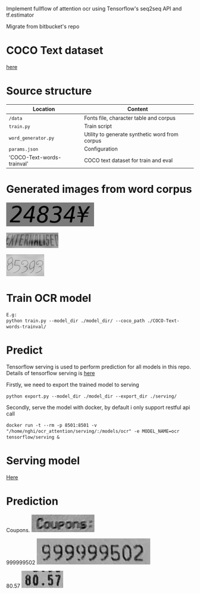 Implement fullflow of attention ocr using Tensorflow's seq2seq API and tf.estimator

Migrate from bitbucket's repo

# COCO Text dataset
[here](https://vision.cornell.edu/se3/coco-text-2/)


# Source structure

| Location             |  Content                                   |
|----------------------|--------------------------------------------|
| `/data`              | Fonts file, character table and corpus     |
| `train.py        `   | Train script                               |
| `word_generator.py ` | Utility to generate synthetic word from corpus |
| `params.json ` | Configuration |
|'COCO-Text-words-trainval'| COCO text dataset for train and eval|

# Generated images from word corpus

![example image 0](./sample_img/gen1.jpg)

![example image 1](./sample_img/gen2.jpg)

![example image 2](./sample_img/gen3.jpg)


# Train OCR model
```
E.g:
python train.py --model_dir ./model_dir/ --coco_path ./COCO-Text-words-trainval/
```

# Predict
Tensorflow serving is used to perform prediction for all models in this repo. Details of tensorflow serving is [here](https://www.tensorflow.org/tfx/guide/serving)

Firstly, we need to export the trained model to serving

```
python export.py --model_dir ./model_dir --export_dir ./serving/

```

Secondly, serve the model with docker, by default i only support restful api call

```
docker run -t --rm -p 8501:8501 -v "/home/nghi/ocr_attention/serving/:/models/ocr" -e MODEL_NAME=ocr tensorflow/serving &
```

# Serving model
[Here](https://drive.google.com/open?id=1PK0-JMpBauWNavccODbK1itbdzteg483)

# Prediction
Coupons.
![example image 0](./sample_img/1.png)

999999502
![example image 1](./sample_img/2.png)

80.57
![example image 2](./sample_img/3.png)



